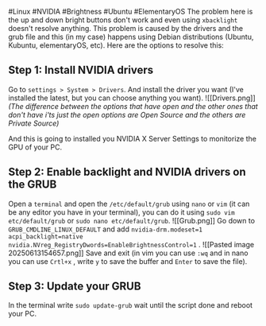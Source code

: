 #Linux #NVIDIA #Brightness #Ubuntu #ElementaryOS
The problem here is the up and down bright buttons don't work and even using `xbacklight` doesn't resolve anything. This problem is caused by the drivers and the grub file and this (in my case) happens using Debian distributions (Ubuntu, Kubuntu, elementaryOS, etc).
Here are the options to resolve this:
## Step 1: Install NVIDIA drivers
Go to `settings > System > Drivers`. And install the driver you want (I've installed the latest, but you can choose anything you want).
![[Drivers.png]]
*(The difference between the options that have open and the other ones that don't have i'ts just the open options are Open Source and the others are Private Source)*

And this is going to installed you NVIDIA X Server Settings to monitorize the GPU of your PC.
## Step 2: Enable backlight and NVIDIA drivers on the GRUB
Open a `terminal` and open the `/etc/default/grub` using `nano` or `vim` (it can be any editor you have in your terminal), you can do it using `sudo vim etc/default/grub` or  `sudo nano etc/default/grub`. 
![[Grub.png]]
Go down to `GRUB_CMDLINE_LINUX_DEFAULT` and add `nvidia-drm.modeset=1 acpi_backlight=native nvidia.NVreg_RegistryDwords=EnableBrightnessControl=1` .
![[Pasted image 20250613154657.png]]
Save and exit (in vim you can use `:wq` and in nano you can use `Crtl+x` , write `y` to save the buffer and `Enter` to save the file).
## Step 3: Update your GRUB
In the terminal write `sudo update-grub` wait until the script done and reboot your PC.